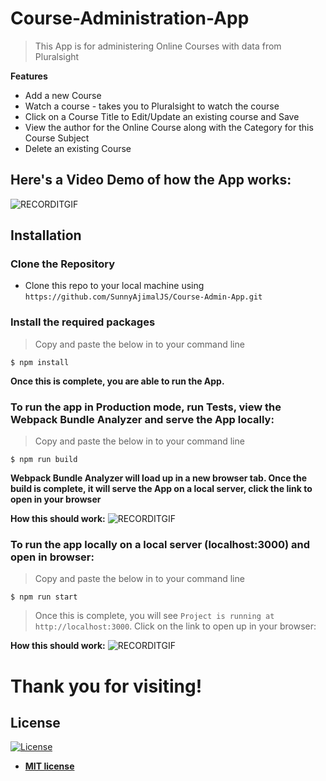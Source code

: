 # Course-Administration-App
> This App is for administering Online Courses with data from Pluralsight

**Features**
- Add a new Course
- Watch a course - takes you to Pluralsight to watch the course
- Click on a Course Title to Edit/Update an existing course and Save
- View the author for the Online Course along with the Category for this Course Subject
- Delete an existing Course

## Here's a Video Demo of how the App works: 

![RECORDITGIF](http://g.recordit.co/FdGzOrEb57.gif)

## Installation

### Clone the Repository
- Clone this repo to your local machine using `https://github.com/SunnyAjimalJS/Course-Admin-App.git`

### Install the required packages
> Copy and paste the below in to your command line

```shell
$ npm install 
```


**Once this is complete, you are able to run the App.** 

### To run the app in Production mode, run Tests, view the Webpack Bundle Analyzer and serve the App locally: 
> Copy and paste the below in to your command line

```shell
$ npm run build  
```
**Webpack Bundle Analyzer will load up in a new browser tab. Once the build is complete, it will serve the App on a local server, click the link to open in your browser**

**How this should work:**
![RECORDITGIF](http://g.recordit.co/RVsz1jVSNS.gif)


### To run the app locally on a local server (localhost:3000) and open in browser: 
> Copy and paste the below in to your command line

```shell
$ npm run start  
```

> Once this is complete, you will see `Project is running at http://localhost:3000`. Click on the link to open up in your browser: 

**How this should work:**
![RECORDITGIF](http://g.recordit.co/oIDFayEyLY.gif)

# Thank you for visiting!

## License

[![License](http://img.shields.io/:license-mit-blue.svg?style=flat-square)](http://badges.mit-license.org)

- **[MIT license](http://opensource.org/licenses/mit-license.php)**
